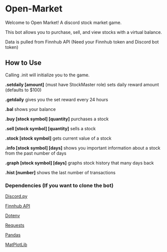 # Open-Market
Welcome to Open Market! A discord stock market game.

This bot allows you to purchase, sell, and view stocks with a virtual balance.

Data is pulled from Finnhub API (Need your Finnhub token and Discord bot token)

## How to Use
Calling .init will initialize you to the game.

**.setdaily [amount]** (must have StockMaster role) sets daily reward amount (defaults to $100)

**.getdaily** gives you the set reward every 24 hours

**.bal** shows your balance

**.buy [stock symbol] [quantity]** purchases a stock

**.sell [stock symbol] [quantity]** sells a stock

**.stock [stock symbol]** gets current value of a stock

**.info [stock symbol] [days]** shows you important information about a stock from the past number of days

**.graph [stock symbol] [days]** graphs stock history that many days back

**.hist [number]** shows the last number of transactions


### Dependencies (If you want to clone the bot)
[Discord.py](https://github.com/Rapptz/discord.py)

[Finnhub API](https://github.com/Finnhub-Stock-API/finnhub-python)

[Dotenv](https://pypi.org/project/python-dotenv/)

[Requests](https://pypi.org/project/requests/)

[Pandas](https://pandas.pydata.org/)

[MatPlotLib](https://matplotlib.org/)

